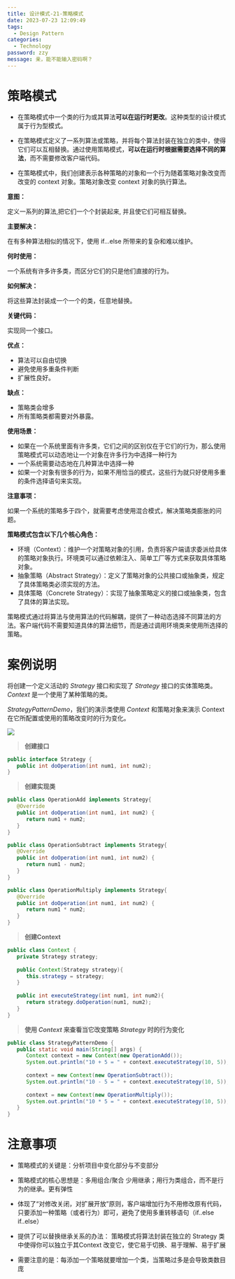```yaml
---
title: 设计模式-21-策略模式
date: 2023-07-23 12:09:49
tags: 
  - Design Pattern
categories: 
  - Technology
password: zzy   
message: 亲，能不能输入密码啊？
---
```



# 策略模式

* 在策略模式中一个类的行为或其算法**可以在运行时更改**。这种类型的设计模式属于行为型模式。

* 在策略模式定义了一系列算法或策略，并将每个算法封装在独立的类中，使得它们可以互相替换。通过使用策略模式，**可以在运行时根据需要选择不同的算法**，而不需要修改客户端代码。

* 在策略模式中，我们创建表示各种策略的对象和一个行为随着策略对象改变而改变的 context 对象。策略对象改变 context 对象的执行算法。

**意图：**

定义一系列的算法,把它们一个个封装起来, 并且使它们可相互替换。

**主要解决：**

在有多种算法相似的情况下，使用 if...else 所带来的复杂和难以维护。

**何时使用：**

一个系统有许多许多类，而区分它们的只是他们直接的行为。

**如何解决：**

将这些算法封装成一个一个的类，任意地替换。

**关键代码：**

实现同一个接口。

**优点：** 

* 算法可以自由切换
* 避免使用多重条件判断
* 扩展性良好。

**缺点：**

* 策略类会增多
* 所有策略类都需要对外暴露。

**使用场景：** 

* 如果在一个系统里面有许多类，它们之间的区别仅在于它们的行为，那么使用策略模式可以动态地让一个对象在许多行为中选择一种行为
* 一个系统需要动态地在几种算法中选择一种
* 如果一个对象有很多的行为，如果不用恰当的模式，这些行为就只好使用多重的条件选择语句来实现。

**注意事项：**

如果一个系统的策略多于四个，就需要考虑使用混合模式，解决策略类膨胀的问题。

**策略模式包含以下几个核心角色：**

- 环境（Context）：维护一个对策略对象的引用，负责将客户端请求委派给具体的策略对象执行。环境类可以通过依赖注入、简单工厂等方式来获取具体策略对象。
- 抽象策略（Abstract Strategy）：定义了策略对象的公共接口或抽象类，规定了具体策略类必须实现的方法。
- 具体策略（Concrete Strategy）：实现了抽象策略定义的接口或抽象类，包含了具体的算法实现。

策略模式通过将算法与使用算法的代码解耦，提供了一种动态选择不同算法的方法。客户端代码不需要知道具体的算法细节，而是通过调用环境类来使用所选择的策略。

# 案例说明

将创建一个定义活动的 *Strategy* 接口和实现了 *Strategy* 接口的实体策略类。*Context* 是一个使用了某种策略的类。

*StrategyPatternDemo*，我们的演示类使用 *Context* 和策略对象来演示 Context 在它所配置或使用的策略改变时的行为变化。

![](https://cyan-images.oss-cn-shanghai.aliyuncs.com/images/04-design-pattern-2023-05-12-08.jpg)

> **创建接口**

```java
public interface Strategy {
   public int doOperation(int num1, int num2);
}
```

> **创建实现类**

```java
public class OperationAdd implements Strategy{
   @Override
   public int doOperation(int num1, int num2) {
      return num1 + num2;
   }
}

public class OperationSubtract implements Strategy{
   @Override
   public int doOperation(int num1, int num2) {
      return num1 - num2;
   }
}

public class OperationMultiply implements Strategy{
   @Override
   public int doOperation(int num1, int num2) {
      return num1 * num2;
   }
}
```

> **创建Context**

```java
public class Context {
   private Strategy strategy;
 
   public Context(Strategy strategy){
      this.strategy = strategy;
   }
 
   public int executeStrategy(int num1, int num2){
      return strategy.doOperation(num1, num2);
   }
}
```

> **使用 *Context* 来查看当它改变策略 *Strategy* 时的行为变化**

```java
public class StrategyPatternDemo {
   public static void main(String[] args) {
      Context context = new Context(new OperationAdd());    
      System.out.println("10 + 5 = " + context.executeStrategy(10, 5));
 
      context = new Context(new OperationSubtract());      
      System.out.println("10 - 5 = " + context.executeStrategy(10, 5));
 
      context = new Context(new OperationMultiply());    
      System.out.println("10 * 5 = " + context.executeStrategy(10, 5));
   }
}
```



# 注意事项

* 策略模式的关键是：分析项目中变化部分与不变部分

* 策略模式的核心思想是：多用组合/聚合 少用继承；用行为类组合，而不是行为的继承。更有弹性
* 体现了“对修改关闭，对扩展开放”原则，客户端增加行为不用修改原有代码，只要添加一种策略（或者行为）即可，避免了使用多重转移语句（if..else if..else）
* 提供了可以替换继承关系的办法： 策略模式将算法封装在独立的 Strategy 类中使得你可以独立于其Context 改变它，使它易于切换、易于理解、易于扩展
* 需要注意的是：每添加一个策略就要增加一个类，当策略过多是会导致类数目庞 

